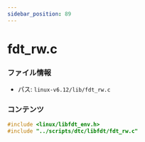 ```yaml
---
sidebar_position: 89
---
```

# fdt_rw.c

### ファイル情報

- パス: `linux-v6.12/lib/fdt_rw.c`

### コンテンツ

```c
#include <linux/libfdt_env.h>
#include "../scripts/dtc/libfdt/fdt_rw.c"

```
